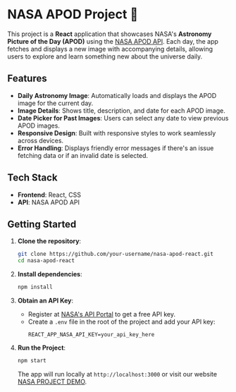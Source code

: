 # NASA APOD Project 🌌

This project is a **React** application that showcases NASA's **Astronomy Picture of the Day (APOD)** using the [NASA APOD API](https://api.nasa.gov/). Each day, the app fetches and displays a new image with accompanying details, allowing users to explore and learn something new about the universe daily.

## Features

- **Daily Astronomy Image**: Automatically loads and displays the APOD image for the current day.
- **Image Details**: Shows title, description, and date for each APOD image.
- **Date Picker for Past Images**: Users can select any date to view previous APOD images.
- **Responsive Design**: Built with responsive styles to work seamlessly across devices.
- **Error Handling**: Displays friendly error messages if there's an issue fetching data or if an invalid date is selected.

## Tech Stack

- **Frontend**: React, CSS
- **API**: NASA APOD API

## Getting Started

1. **Clone the repository**:
    ```bash
    git clone https://github.com/your-username/nasa-apod-react.git
    cd nasa-apod-react
    ```

2. **Install dependencies**:
    ```bash
    npm install
    ```

3. **Obtain an API Key**:
   - Register at [NASA's API Portal](https://api.nasa.gov/) to get a free API key.
   - Create a `.env` file in the root of the project and add your API key:
     ```
     REACT_APP_NASA_API_KEY=your_api_key_here
     ```

4. **Run the Project**:
    ```bash
    npm start
    ```
   The app will run locally at `http://localhost:3000` or visit our website [NASA PROJECT DEMO](https://apods.vercel.app).

